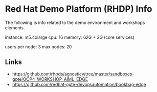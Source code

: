 # Red Hat Demo Platform (RHDP) Info

The following is info related to the demo environment and workshops elements.

instance: m5.4xlarge
cpu: 16
memory: 62G + 2G (core services)

users per node: 3
max nodes: 20

## Links

- https://github.com/rhpds/agnosticv/tree/master/sandboxes-gpte/OCP4_WORKSHOP_AIML_EDGE
- https://github.com/redhat-gpte-devopsautomation/bookbag-edge

